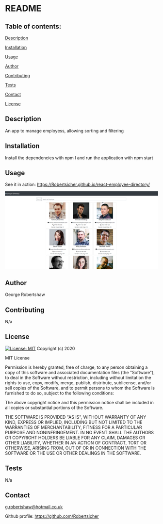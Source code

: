 
  # README


  ## Table of contents:
  
  [Description](##description)
  
  [Installation](##installation)
  
  [Usage](##usage)
  
  [Author](##author)
  
  [Contributing](##contributing)
  
  [Tests](##tests)
  
  [Contact](##contact)

  [License](##license)
  
  ## Description
  An app to manage employess, allowing sorting and filtering
  
  
  ## Installation 
  Install the dependencies with npm I and run the application with npm start 
  
  ## Usage
  
  
  See it in action:
  https://Robertsicher.github.io/react-employee-directory/
  
  ![An image of it in action ](./public/app.png)
  
  
  ## Author
  George Robertshaw
  
  ## Contributing
  N/a

  ## License
  
[![License: MIT](https://img.shields.io/badge/License-MIT-yellow.svg)](https://opensource.org/licenses/MIT)
Copyright (c) 2020

MIT License

Permission is hereby granted, free of charge, to any person obtaining a copy
of this software and associated documentation files (the "Software"), to deal
in the Software without restriction, including without limitation the rights
to use, copy, modify, merge, publish, distribute, sublicense, and/or sell
copies of the Software, and to permit persons to whom the Software is
furnished to do so, subject to the following conditions:

The above copyright notice and this permission notice shall be included in all
copies or substantial portions of the Software.

THE SOFTWARE IS PROVIDED "AS IS", WITHOUT WARRANTY OF ANY KIND, EXPRESS OR
IMPLIED, INCLUDING BUT NOT LIMITED TO THE WARRANTIES OF MERCHANTABILITY,
FITNESS FOR A PARTICULAR PURPOSE AND NONINFRINGEMENT. IN NO EVENT SHALL THE
AUTHORS OR COPYRIGHT HOLDERS BE LIABLE FOR ANY CLAIM, DAMAGES OR OTHER
LIABILITY, WHETHER IN AN ACTION OF CONTRACT, TORT OR OTHERWISE, ARISING FROM,
OUT OF OR IN CONNECTION WITH THE SOFTWARE OR THE USE OR OTHER DEALINGS IN THE
SOFTWARE.

  ## Tests 
  N/a
  
  
  ## Contact 
  g.robertshaw@hotmail.co.uk

  Github profile: 
  https://github.com/Robertsicher
 
  